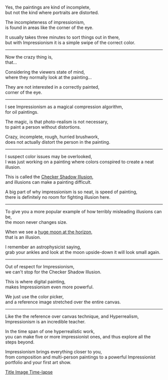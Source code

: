 Yes, the paintings are kind of incomplete,\
but not the kind where portraits are distorted.

The incompleteness of impressionism,\
is found in areas like the corner of the eye.

It usually takes three minutes to sort things out in there,\
but with Impressionism it is a simple swipe of the correct color.

---

Now the crazy thing is,\
that...

Considering the viewers state of mind,\
where they normally look at the painting...

They are not interested in a correctly painted,\
corner of the eye.

---

I see Impressionism as a magical compression algorithm,\
for oil paintings.

The magic, is that photo-realism is not necessary,\
to paint a person without distortions.

Crazy, incomplete, rough, hurried brushwork,\
does not actually distort the person in the painting.

---

I suspect color issues may be overlooked,\
I was just working on a painting where colors conspired to create a neat illusion.

This is called the [Checker Shadow Illusion](https://en.wikipedia.org/wiki/Checker_shadow_illusion),\
and illusions can make a painting difficult.

A big part of why impressionism is so neat, is speed of painting,\
there is definitely no room for fighting illusion here.

---

To give you a more popular example of how terribly misleading illusions can be,\
the moon never changes size.

When we see a [huge moon at the horizon](https://en.wikipedia.org/wiki/Moon_illusion),\
that is an illusion.

I remember an astrophysicist saying,\
grab your ankles and look at the moon upside-down it will look small again.

---

Out of respect for Impressionism,\
we can't stop for the Checker Shadow Illusion.

This is where digital painting,\
makes Impressionism even more powerful.

We just use the color picker,\
and a reference image stretched over the entire canvas.

---

Like the the reference over canvas technique, and Hyperrealism,\
Impressionism is an incredible teacher.

In the time span of one hyperrealistic work,\
you can make five or more impressionist ones, and thus explore all the steps beyond.

Impressionism brings everything closer to you,\
from composition and multi-person paintings to a powerful Impressionist portfolio and your first art show.

[Title Image Time-lapse](https://youtu.be/Beh3tG1NLzs)
